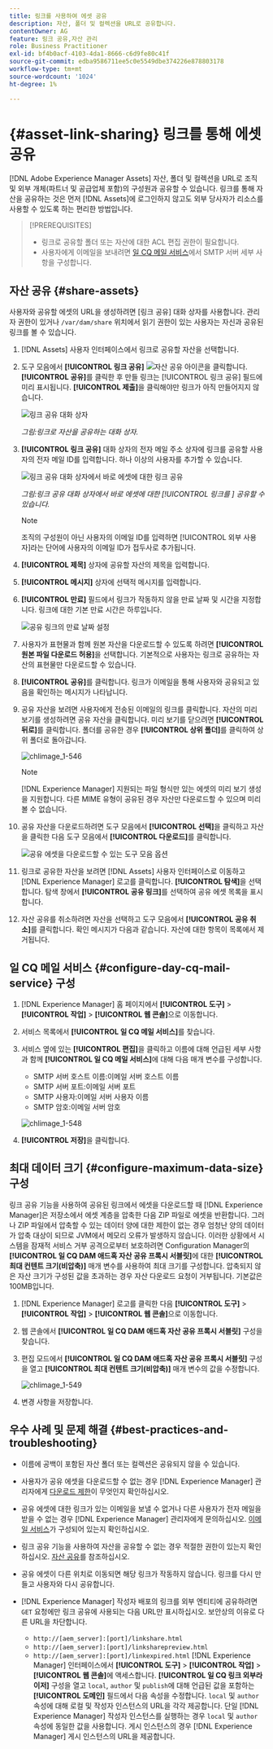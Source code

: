 ```yaml
---
title: 링크를 사용하여 에셋 공유
description: 자산, 폴더 및 컬렉션을 URL로 공유합니다.
contentOwner: AG
feature: 링크 공유,자산 관리
role: Business Practitioner
exl-id: bf4b0acf-4103-4da1-8666-c6d9fe80c41f
source-git-commit: edba9586711ee5c0e5549dbe374226e878803178
workflow-type: tm+mt
source-wordcount: '1024'
ht-degree: 1%

---
```


# {#asset-link-sharing} 링크를 통해 에셋 공유

[!DNL Adobe Experience Manager Assets] 자산, 폴더 및 컬렉션을 URL로 조직 및 외부 개체(파트너 및 공급업체 포함)의 구성원과 공유할 수 있습니다. 링크를 통해 자산을 공유하는 것은 먼저 [!DNL Assets]에 로그인하지 않고도 외부 당사자가 리소스를 사용할 수 있도록 하는 편리한 방법입니다.

>[!PREREQUISITES]
>
>* 링크로 공유할 폴더 또는 자산에 대한 ACL 편집 권한이 필요합니다.
>* 사용자에게 이메일을 보내려면 [일 CQ 메일 서비스](#configmailservice)에서 SMTP 서버 세부 사항을 구성합니다.


## 자산 공유 {#share-assets}

사용자와 공유할 에셋의 URL을 생성하려면 [링크 공유] 대화 상자를 사용합니다. 관리자 권한이 있거나 `/var/dam/share` 위치에서 읽기 권한이 있는 사용자는 자신과 공유된 링크를 볼 수 있습니다.

1. [!DNL Assets] 사용자 인터페이스에서 링크로 공유할 자산을 선택합니다.
1. 도구 모음에서 **[!UICONTROL 링크 공유]** ![자산 공유 아이콘](assets/assets_share.png)을 클릭합니다. **[!UICONTROL 공유]**&#x200B;를 클릭한 후 만들 링크는 [!UICONTROL 링크 공유] 필드에 미리 표시됩니다. **[!UICONTROL 제출]**&#x200B;을 클릭해야만 링크가 아직 만들어지지 않습니다.

   ![링크 공유 대화 상자](assets/chlimage_1-542.png)

   *그림:링크로 자산을 공유하는 대화 상자.*

1. **[!UICONTROL 링크 공유]** 대화 상자의 전자 메일 주소 상자에 링크를 공유할 사용자의 전자 메일 ID를 입력합니다. 하나 이상의 사용자를 추가할 수 있습니다.

   ![링크 공유 대화 상자에서 바로 에셋에 대한 링크 공유](assets/chlimage_1-543.png)

   *그림:링크 공유 대화 상자에서 바로 에셋에 대한  [!UICONTROL 링크를 ] 공유할 수 있습니다.*

   >[!NOTE]
   >
   >조직의 구성원이 아닌 사용자의 이메일 ID를 입력하면 [!UICONTROL 외부 사용자]라는 단어에 사용자의 이메일 ID가 접두사로 추가됩니다.

1. **[!UICONTROL 제목]** 상자에 공유할 자산의 제목을 입력합니다.
1. **[!UICONTROL 메시지]** 상자에 선택적 메시지를 입력합니다.

1. **[!UICONTROL 만료]** 필드에서 링크가 작동하지 않을 만료 날짜 및 시간을 지정합니다. 링크에 대한 기본 만료 시간은 하루입니다.

   ![공유 링크의 만료 날짜 설정](assets/chlimage_1-544.png)

1. 사용자가 표현물과 함께 원본 자산을 다운로드할 수 있도록 하려면 **[!UICONTROL 원본 파일 다운로드 허용]**&#x200B;을 선택합니다. 기본적으로 사용자는 링크로 공유하는 자산의 표현물만 다운로드할 수 있습니다.

1. **[!UICONTROL 공유]**&#x200B;를 클릭합니다. 링크가 이메일을 통해 사용자와 공유되고 있음을 확인하는 메시지가 나타납니다.

1. 공유 자산을 보려면 사용자에게 전송된 이메일의 링크를 클릭합니다. 자산의 미리 보기를 생성하려면 공유 자산을 클릭합니다. 미리 보기를 닫으려면 **[!UICONTROL 뒤로]**&#x200B;를 클릭합니다. 폴더를 공유한 경우 **[!UICONTROL 상위 폴더]**&#x200B;를 클릭하여 상위 폴더로 돌아갑니다.

   ![chlimage_1-546](assets/chlimage_1-546.png)

   >[!NOTE]
   >
   >[!DNL Experience Manager] 지원되는 파일 형식만 있는 에셋의 미리 보기 생성을 지원합니다. 다른 MIME 유형이 공유된 경우 자산만 다운로드할 수 있으며 미리 볼 수 없습니다.

1. 공유 자산을 다운로드하려면 도구 모음에서 **[!UICONTROL 선택]**&#x200B;을 클릭하고 자산을 클릭한 다음 도구 모음에서 **[!UICONTROL 다운로드]**&#x200B;를 클릭합니다.

   ![공유 에셋을 다운로드할 수 있는 도구 모음 옵션](assets/chlimage_1-547.png)

1. 링크로 공유한 자산을 보려면 [!DNL Assets] 사용자 인터페이스로 이동하고 [!DNL Experience Manager] 로고를 클릭합니다. **[!UICONTROL 탐색]**&#x200B;을 선택합니다. 탐색 창에서 **[!UICONTROL 공유 링크]**&#x200B;를 선택하여 공유 에셋 목록을 표시합니다.

1. 자산 공유를 취소하려면 자산을 선택하고 도구 모음에서 **[!UICONTROL 공유 취소]**&#x200B;를 클릭합니다. 확인 메시지가 다음과 같습니다. 자산에 대한 항목이 목록에서 제거됩니다.

## 일 CQ 메일 서비스 {#configure-day-cq-mail-service} 구성

1. [!DNL Experience Manager] 홈 페이지에서 **[!UICONTROL 도구]** > **[!UICONTROL 작업]** > **[!UICONTROL 웹 콘솔]**&#x200B;으로 이동합니다.
1. 서비스 목록에서 **[!UICONTROL 일 CQ 메일 서비스]**&#x200B;를 찾습니다.
1. 서비스 옆에 있는 **[!UICONTROL 편집]**&#x200B;을 클릭하고 이름에 대해 언급된 세부 사항과 함께 **[!UICONTROL 일 CQ 메일 서비스]**&#x200B;에 대해 다음 매개 변수를 구성합니다.

   * SMTP 서버 호스트 이름:이메일 서버 호스트 이름
   * SMTP 서버 포트:이메일 서버 포트
   * SMTP 사용자:이메일 서버 사용자 이름
   * SMTP 암호:이메일 서버 암호

   ![chlimage_1-548](assets/chlimage_1-548.png)

1. **[!UICONTROL 저장]**&#x200B;을 클릭합니다.

## 최대 데이터 크기 {#configure-maximum-data-size} 구성

링크 공유 기능을 사용하여 공유된 링크에서 에셋을 다운로드할 때 [!DNL Experience Manager]은 저장소에서 에셋 계층을 압축한 다음 ZIP 파일로 에셋을 반환합니다. 그러나 ZIP 파일에서 압축할 수 있는 데이터 양에 대한 제한이 없는 경우 엄청난 양의 데이터가 압축 대상이 되므로 JVM에서 메모리 오류가 발생하지 않습니다. 이러한 상황에서 시스템을 잠재적 서비스 거부 공격으로부터 보호하려면 Configuration Manager의 **[!UICONTROL 일 CQ DAM 애드혹 자산 공유 프록시 서블릿]**&#x200B;에 대한 **[!UICONTROL 최대 컨텐트 크기(비압축)]** 매개 변수를 사용하여 최대 크기를 구성합니다. 압축되지 않은 자산 크기가 구성된 값을 초과하는 경우 자산 다운로드 요청이 거부됩니다. 기본값은 100MB입니다.

1. [!DNL Experience Manager] 로고를 클릭한 다음 **[!UICONTROL 도구]** > **[!UICONTROL 작업]** > **[!UICONTROL 웹 콘솔]**&#x200B;으로 이동합니다.
1. 웹 콘솔에서 **[!UICONTROL 일 CQ DAM 애드혹 자산 공유 프록시 서블릿]** 구성을 찾습니다.
1. 편집 모드에서 **[!UICONTROL 일 CQ DAM 애드혹 자산 공유 프록시 서블릿]** 구성을 열고 **[!UICONTROL 최대 컨텐트 크기(비압축)]** 매개 변수의 값을 수정합니다.

   ![chlimage_1-549](assets/chlimage_1-549.png)

1. 변경 사항을 저장합니다.

## 우수 사례 및 문제 해결 {#best-practices-and-troubleshooting}

* 이름에 공백이 포함된 자산 폴더 또는 컬렉션은 공유되지 않을 수 있습니다.
* 사용자가 공유 에셋을 다운로드할 수 없는 경우 [!DNL Experience Manager] 관리자에게 [다운로드 제한](#configure-maximum-data-size)이 무엇인지 확인하십시오.
* 공유 에셋에 대한 링크가 있는 이메일을 보낼 수 없거나 다른 사용자가 전자 메일을 받을 수 없는 경우 [!DNL Experience Manager] 관리자에게 문의하십시오. [이메일 서비스](#configure-day-cq-mail-service)가 구성되어 있는지 확인하십시오.
* 링크 공유 기능을 사용하여 자산을 공유할 수 없는 경우 적절한 권한이 있는지 확인하십시오. [자산 공유](#share-assets)를 참조하십시오.
* 공유 에셋이 다른 위치로 이동되면 해당 링크가 작동하지 않습니다. 링크를 다시 만들고 사용자와 다시 공유합니다.

* [!DNL Experience Manager] 작성자 배포의 링크를 외부 엔티티에 공유하려면 `GET` 요청에만 링크 공유에 사용되는 다음 URL만 표시하십시오. 보안상의 이유로 다른 URL을 차단합니다.

   * `http://[aem_server]:[port]/linkshare.html`
   * `http://[aem_server]:[port]/linksharepreview.html`
   * `http://[aem_server]:[port]/linkexpired.html`
   [!DNL Experience Manager] 인터페이스에서 **[!UICONTROL 도구]** > **[!UICONTROL 작업]** > **[!UICONTROL 웹 콘솔]**&#x200B;에 액세스합니다. **[!UICONTROL 일 CQ 링크 외부라이저]** 구성을 열고 `local`, `author` 및 `publish`에 대해 언급된 값을 포함하는 **[!UICONTROL 도메인]** 필드에서 다음 속성을 수정합니다. `local` 및 `author` 속성에 대해 로컬 및 작성자 인스턴스의 URL을 각각 제공합니다. 단일 [!DNL Experience Manager] 작성자 인스턴스를 실행하는 경우 `local` 및 `author` 속성에 동일한 값을 사용합니다. 게시 인스턴스의 경우 [!DNL Experience Manager] 게시 인스턴스의 URL을 제공합니다.
